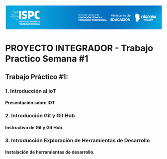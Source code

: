 ![alt text](../Recursos/Banner-ispc.png)

# PROYECTO INTEGRADOR - Trabajo Practico Semana #1

## Trabajo Práctico #1: 

### 1. Introducción al IoT  
#### Presentación sobre IOT

### 2. Introducción Git y Git Hub  
#### Instructivo de Git y Git Hub.

### 3. Introducción Exploración de Herramientas de Desarrollo  
#### Instalación de herramientas de desarrollo.
